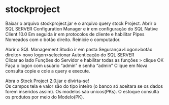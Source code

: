 # stockproject 
Baixar o arquivo stockproject.jar e o arquivo query stock Project. 
Abrir o SQL SERVER Configuration Manager e ir em configuração do SQL Native Client 10.0 
Em seguida ir em protocolos de cliente e habilitar Pipes Nomeados com o botão direito. 
Reinicie o computador. 

Abrir o SQL Management Studio ir em pasta Segurança>Logon>botão direito> novo logon>selecionar Autenticação do SQL SERVER  
Clicar ao lado Funções do Servidor e habilitar todas as funções > clique OK 
Faça o logon com usuário “admin” e senha “admin” 
Clique em Nova consulta copie e cole a query e execute. 

Abra o Stock Project 2.0.jar e divirta-se!  
Os campos tela e valor são do tipo inteiro (o banco só aceitara se os dados forem inseridos assim).
Os modelos são unicos(PKs).
O estoque consulta os produtos por meio do Modelo(PK).
